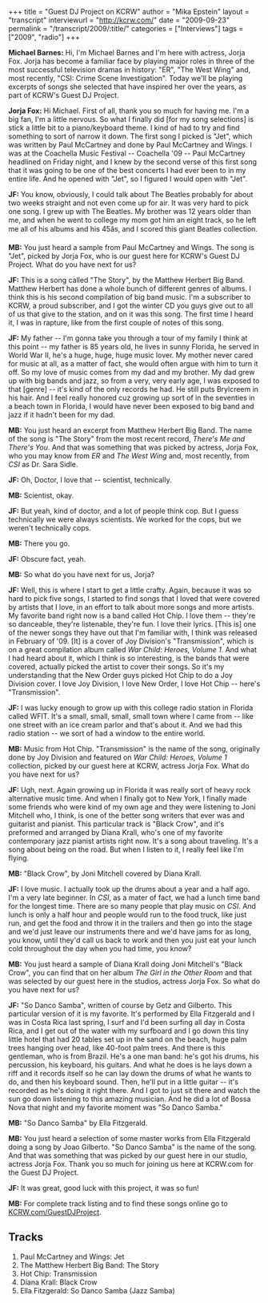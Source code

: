 +++
title = "Guest DJ Project on KCRW"
author = "Mika Epstein"
layout = "transcript"
interviewurl = "http://kcrw.com/"
date = "2009-09-23"
permalink = "/transcript/2009/:title/"
categories = ["Interviews"]
tags = ["2009", "radio"]
+++

**Michael Barnes:** Hi, I'm Michael Barnes and I'm here with actress, Jorja Fox. Jorja has become a familiar face by playing major roles in three of the most successful television dramas in history: "ER", "The West Wing" and, most recently, "CSI: Crime Scene Investigation". Today we'll be playing excerpts of songs she selected that have inspired her over the years, as part of KCRW's Guest DJ Project.

**Jorja Fox:** Hi Michael. First of all, thank you so much for having me. I'm a big fan, I'm a little nervous. So what I finally did [for my song selections] is stick a little bit to a piano/keyboard theme. I kind of had to try and find something to sort of narrow it down. The first song I picked is "Jet", which was written by Paul McCartney and done by Paul McCartney and Wings. I was at the Coachella Music Festival -- Coachella '09 -- Paul McCartney headlined on Friday night, and I knew by the second verse of this first song that it was going to be one of the best concerts I had ever been to in my entire life. And he opened with "Jet", so I figured I would open with "Jet".

**JF:** You know, obviously, I could talk about The Beatles probably for about two weeks straight and not even come up for air. It was very hard to pick one song. I grew up with The Beatles. My brother was 12 years older than me, and when he went to college my mom got him an eight track, so he left me all of his albums and his 45âs, and I scored this giant Beatles collection.

**MB:** You just heard a sample from Paul McCartney and Wings. The song is "Jet", picked by Jorja Fox, who is our guest here for KCRW's Guest DJ Project. What do you have next for us?

**JF:** This is a song called "The Story", by the Matthew Herbert Big Band. Matthew Herbert has done a whole bunch of different genres of albums. I think this is his second compilation of big band music. I'm a subscriber to KCRW, a proud subscriber, and I got the winter CD you guys give out to all of us that give to the station, and on it was this song. The first time I heard it, I was in rapture, like from the first couple of notes of this song.

**JF:** My father -- I'm gonna take you through a tour of my family I think at this point -- my father is 85 years old, he lives in sunny Florida, he served in World War II, he's a huge, huge, huge music lover. My mother never cared for music at all, as a matter of fact, she would often argue with him to turn it off. So my love of music comes from my dad and my brother. My dad grew up with big bands and jazz, so from a very, very early age, I was exposed to that [genre] -- it's kind of the only records he had. He still puts Brylcreem in his hair. And I feel really honored cuz growing up sort of in the seventies in a beach town in Florida, I would have never been exposed to big band and jazz if it hadn't been for my dad.

**MB:** You just heard an excerpt from Matthew Herbert Big Band. The name of the song is "The Story" from the most recent record, *There's Me and There's You*. And that was something that was picked by actress, Jorja Fox, who you may know from *ER* and *The West Wing* and, most recently, from *CSI* as Dr. Sara Sidle.

**JF:** Oh, Doctor, I love that -- scientist, technically.

**MB:** Scientist, okay.

**JF:** But yeah, kind of doctor, and a lot of people think cop. But I guess technically we were always scientists. We worked for the cops, but we weren't technically cops.

**MB:** There you go.

**JF:** Obscure fact, yeah.

**MB:** So what do you have next for us, Jorja?

**JF:** Well, this is where I start to get a little crafty. Again, because it was so hard to pick five songs, I started to find songs that I loved that were covered by artists that I love, in an effort to talk about more songs and more artists. My favorite band right now is a band called Hot Chip. I love them -- they're so danceable, they're listenable, they're fun. I love their lyrics. [This is] one of the newer songs they have out that I'm familiar with, I think was released in February of '09. [It] is a cover of Joy Division's "Transmission", which is on a great compilation album called *War Child: Heroes, Volume 1*. And what I had heard about it, which I think is so interesting, is the bands that were covered, actually picked the artist to cover their songs. So it's my understanding that the New Order guys picked Hot Chip to do a Joy Division cover. I love Joy Division, I love New Order, I love Hot Chip -- here's "Transmission".

**JF:** I was lucky enough to grow up with this college radio station in Florida called WFIT. It's a small, small, small, small town where I came from -- like one street with an ice cream parlor and that's about it. And we had this radio station -- we sort of had a window to the entire world.

**MB:** Music from Hot Chip. "Transmission" is the name of the song, originally done by Joy Division and featured on *War Child: Heroes, Volume 1* collection, picked by our guest here at KCRW, actress Jorja Fox. What do you have next for us?

**JF:** Ugh, next. Again growing up in Florida it was really sort of heavy rock alternative music time. And when I finally got to New York, I finally made some friends who were kind of my own age and they were listening to Joni Mitchell who, I think, is one of the better song writers that ever was and guitarist and pianist. This particular track is "Black Crow", and it's preformed and arranged by Diana Krall, who's one of my favorite contemporary jazz pianist artists right now. It's a song about traveling. It's a song about being on the road. But when I listen to it, I really feel like I'm flying.

**MB:** "Black Crow", by Joni Mitchell covered by Diana Krall.

**JF:** I love music. I actually took up the drums about a year and a half ago. I'm a very late beginner. In *CSI*, as a mater of fact, we had a lunch time band for the longest time. There are so many people that play music on *CSI*. And lunch is only a half hour and people would run to the food truck, like just run, and get the food and throw it in the trailers and then go into the stage and we'd just leave our instruments there and we'd have jams for as long, you know, until they'd call us back to work and then you just eat your lunch cold throughout the day when you had time, you know?

**MB:** You just heard a sample of Diana Krall doing Joni Mitchell's "Black Crow", you can find that on her album *The Girl in the Other Room* and that was selected by our guest here in the studios, actress Jorja Fox. So what do you have next for us?

**JF:** "So Danco Samba", written of course by Getz and Gilberto. This particular version of it is my favorite. It's performed by Ella Fitzgerald and I was in Costa Rica last spring, I surf and I'd been surfing all day in Costa Rica, and I get out of the water with my surfboard and I go down this tiny little hotel that had 20 tables set up in the sand on the beach, huge palm trees hanging over head, like 40-foot palm trees. And there is this gentleman, who is from Brazil. He's a one man band: he's got his drums, his percussion, his keyboard, his guitars. And what he does is he lays down a riff and it records itself so he can lay down the drums of what he wants to do, and then his keyboard sound. Then, he'll put in a little guitar -- it's recorded as he's doing it right there. And I got to just sit there and watch the sun go down listening to this amazing musician. And he did a lot of Bossa Nova that night and my favorite moment was "So Danco Samba."

**MB:** "So Danco Samba" by Ella Fitzgerald.

**MB:** You just heard a selection of some master works from Ella Fitzgerald doing a song by Joao Gilberto. "So Danco Samba" is the name of the song. And that was something that was picked by our guest here in our studio, actress Jorja Fox. Thank you so much for joining us here at KCRW.com for the Guest DJ Project.

**JF:** It was great, good luck with this project, it was so fun!

**MB:** For complete track listing and to find these songs online go to [KCRW.com/GuestDJProject](http://KCRW.com/GuestDJProject).

## Tracks

1. Paul McCartney and Wings: Jet  
1. The Matthew Herbert Big Band: The Story  
1. Hot Chip: Transmission  
1. Diana Krall: Black Crow  
1. Ella Fitzgerald: So Danco Samba (Jazz Samba)